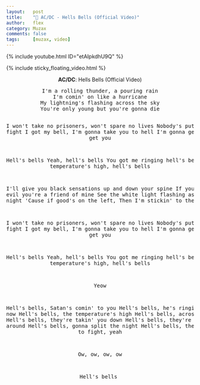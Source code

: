 ```yaml
---
layout:   post
title:    "🎵 AC/DC - Hells Bells (Official Video)"
author:   flex
category: Muzax
comments: false
tags:     [muzax, video]
---
```


{% include youtube.html ID="etAIpkdhU9Q" %}

<!-- break -->

{% include sticky_floating_video.html %}

<div id="lyrics"><div class="lyricsheader" style=""><p><center><b>AC/DC</b>: Hells Bells (Official Video)</center></p></div>

<center><pre>
I'm a rolling thunder, a pouring rain
I'm comin' on like a hurricane
My lightning's flashing across the sky
You're only young but you're gonna die

I won't take no prisoners, won't spare no lives
Nobody's putting up a fight
I got my bell, I'm gonna take you to hell
I'm gonna get you, Satan get you

Hell's bells
Yeah, hell's bells
You got me ringing hell's bells
My temperature's high, hell's bells

I'll give you black sensations up and down your spine
If you're into evil you're a friend of mine
See the white light flashing as I split the night
'Cause if good's on the left,
Then I'm stickin' to the right

I won't take no prisoners, won't spare no lives
Nobody's puttin' up a fight
I got my bell, I'm gonna take you to hell
I'm gonna get you, Satan get you

Hell's bells
Yeah, hell's bells
You got me ringing hell's bells
My temperature's high, hell's bells

Yeow

Hell's bells, Satan's comin' to you
Hell's bells, he's ringing them now
Hell's bells, the temperature's high
Hell's bells, across the sky
Hell's bells, they're takin' you down
Hell's bells, they're draggin' you around
Hell's bells, gonna split the night
Hell's bells, there's no way to fight, yeah

Ow, ow, ow, ow

Hell's bells
</pre></center></div>